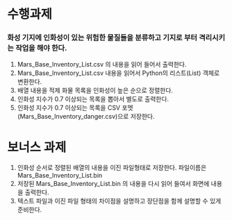 # 수행과제

### 화성 기지에 인화성이 있는 위험한 물질들을 분류하고 기지로 부터 격리시키는 작업을 해야 한다.

1. Mars_Base_Inventory_List.csv 의 내용을 읽어 들어서 출력한다.
2. Mars_Base_Inventory_List.csv 내용을 읽어서 Python의 리스트(List) 객체로 변환한다.
3. 배열 내용을 적제 화물 목록을 인화성이 높은 순으로 정렬한다.
4. 인화성 지수가 0.7 이상되는 목록을 뽑아서 별도로 출력한다.
5. 인화성 지수가 0.7 이상되는 목록을 CSV 포멧(Mars_Base_Inventory_danger.csv)으로 저장한다.

# 보너스 과제

1. 인화성 순서로 정렬된 배열의 내용을 이진 파일형태로 저장한다. 파일이름은 Mars_Base_Inventory_List.bin
2. 저장된 Mars_Base_Inventory_List.bin 의 내용을 다시 읽어 들여서 화면에 내용을 출력한다.
3. 텍스트 파일과 이진 파일 형태의 차이점을 설명하고 장단점을 함께 설명할 수 있게 준비한다.
